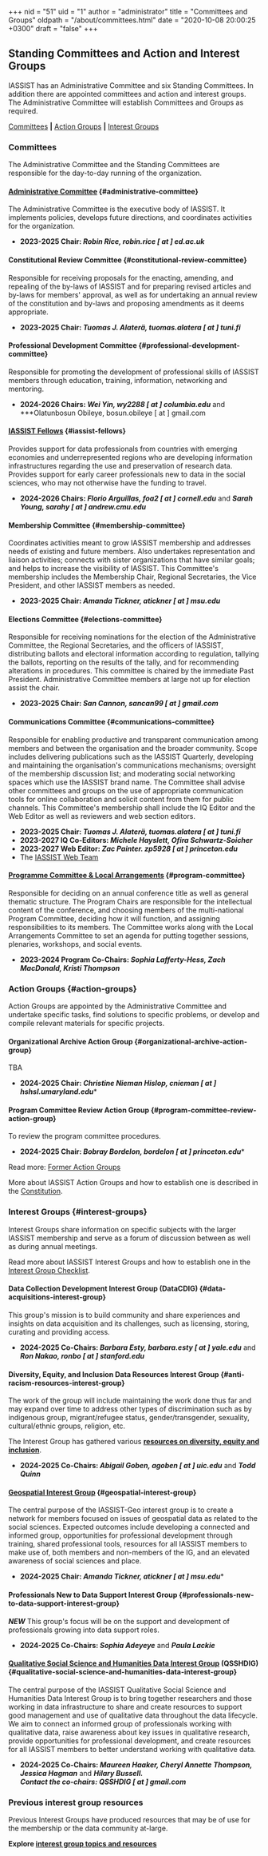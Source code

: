 +++
nid = "51"
uid = "1"
author = "administrator"
title = "Committees and Groups"
oldpath = "/about/committees.html"
date = "2020-10-08 20:00:25 +0300"
draft = "false"
+++
## Standing Committees and Action and Interest Groups

IASSIST has an Administrative Committee and six Standing Committees. In addition there are appointed committees and action and interest groups. The Administrative Committee will establish Committees and Groups as required. 
 
[Committees](#committees) **|** [Action Groups](#action-groups) **|** [Interest Groups](#interest-groups)

### Committees

The Administrative Committee and the Standing Committees are responsible for the day-to-day running of the organization.

#### [Administrative Committee](/about/officials) {#administrative-committee}
The Administrative Committee is the executive body of IASSIST. It implements policies, develops future directions, and coordinates activities for the organization.	
- **2023-2025 Chair: *Robin Rice, robin.rice [ at ] ed.ac.uk***

#### Constitutional Review Committee {#constitutional-review-committee}
Responsible for receiving proposals for the enacting, amending, and repealing of the by-laws of IASSIST and for preparing revised articles and by-laws for members' approval, as well as for undertaking an annual review of the constitution and by-laws and proposing amendments as it deems appropriate.
- **2023-2025 Chair: *Tuomas J. Alaterä, tuomas.alatera [ at ] tuni.fi***

#### Professional Development Committee {#professional-development-committee}
Responsible for promoting the development of professional skills of IASSIST members through education, training, information, networking and mentoring.
- **2024-2026 Chairs: *Wei Yin, wy2288 [ at ] columbia.edu*** and ***Olatunbosun Obileye, bosun.obileye [ at ] gmail.com

#### [IASSIST Fellows](/about/fellows-program) {#iassist-fellows}
Provides support for data professionals from countries with emerging economies and underrepresented regions who are developing information infrastructures regarding the use and preservation of research data. Provides support for early career professionals new to data in the social sciences, who may not otherwise have the funding to travel.
- **2024-2026 Chairs: *Florio Arguillas, foa2 [ at ] cornell.edu*** and ***Sarah Young, sarahy [ at ] andrew.cmu.edu***

#### Membership Committee {#membership-committee}
Coordinates activities meant to grow IASSIST membership and addresses needs of existing and future members. Also undertakes representation and liaison activities; connects with sister organizations that have similar goals; and helps to increase the visibility of IASSIST. This Committee's membership includes the Membership Chair, Regional Secretaries, the Vice President, and other IASSIST members as needed.   
- **2023-2025 Chair: *Amanda Tickner, atickner [ at ] msu.edu***

#### Elections Committee {#elections-committee}
Responsible for receiving nominations for the election of the Administrative Committee, the Regional Secretaries, and the officers of IASSIST, distributing ballots and electoral information according to regulation, tallying the ballots, reporting on the results of the tally, and for recommending alterations in procedures. This committee is chaired by the immediate Past President. Administrative Committee members at large not up for election assist the chair. 
- **2023-2025 Chair: *San Cannon, sancan99 [ at ] gmail.com***

#### Communications Committee {#communications-committee}
Responsible for enabling productive and transparent communication among members and between the organisation and the broader community. Scope includes delivering publications such as the IASSIST Quarterly, developing and maintaining the organisation's communications mechanisms; oversight of the membership discussion list; and moderating social networking spaces which use the IASSIST brand name. The Committee shall advise other committees and groups on the use of appropriate communication tools for online collaboration and solicit content from them for public channels. This Committee's membership shall include the IQ Editor and the Web Editor as well as reviewers and web section editors. 

- **2023-2025 Chair: *Tuomas J. Alaterä, tuomas.alatera [ at ] tuni.fi***
- **2023-2027 IQ Co-Editors: *Michele Hayslett, Ofira Schwartz-Soicher***
- **2023-2027 Web Editor: *Zac Painter. zp5928 [ at ] princeton.edu***
- The [IASSIST Web Team](/about/web-team)

#### [Programme Committee & Local Arrangements](/conferences/iassist2024/conference-committees)  {#program-committee}
Responsible for deciding on an annual conference title as well as general thematic structure. The Program Chairs are responsible for the intellectual content of the conference, and choosing members of the multi-national Program Committee, deciding how it will function, and assigning responsibilities to its members. The Committee works along with the Local Arrangements Committee to set an agenda for putting together sessions, plenaries, workshops, and social events. 

- **2023-2024 Program Co-Chairs: *Sophia Lafferty-Hess, Zach MacDonald, Kristi Thompson***   


### Action Groups {#action-groups}

Action Groups are appointed by the Administrative Committee and undertake specific tasks, find solutions to specific problems, or develop and compile relevant materials for specific projects.

#### Organizational Archive Action Group {#organizational-archive-action-group}

TBA

- **2024-2025 Chair: *Christine Nieman Hislop, cnieman [ at ] hshsl.umaryland.edu****

#### Program Committee Review Action Group {#program-committee-review-action-group}

To review the program committee procedures.

- **2024-2025 Chair: *Bobray Bordelon, bordelon [ at ] princeton.edu****

<!--
> Currently there are no active action groups.
-->

Read more: [Former Action Groups](/about/former-action-groups) 

More about IASSIST Action Groups and how to establish one is described in the [Constitution](/about/iassist-constitution/#article12-4). 

### Interest Groups {#interest-groups}

Interest Groups share information on specific subjects with the larger IASSIST membership and serve as a forum of discussion between as well as during annual meetings. 

Read more about IASSIST Interest Groups and how to establish one in the [Interest Group Checklist](/about/all-about-interest-groups).

#### Data Collection Development Interest Group (DataCDIG) {#data-acquisitions-interest-group}  

This group's mission is to build community and share experiences and insights on data acquisition and its challenges, such as licensing, storing, curating and providing access. 

- **2024-2025 Co-Chairs: *Barbara Esty, barbara.esty [ at ] yale.edu*** and ***Ron Nakao, ronbo [ at ] stanford.edu***

#### Diversity, Equity, and Inclusion Data Resources Interest Group {#anti-racism-resources-interest-group}  

The work of the group will include maintaining the work done thus far and may expand over time to address other types of discrimination such as by indigenous group, migrant/refugee status, gender/transgender, sexuality, cultural/ethnic groups, religion, etc.

The Interest Group has gathered various **[resources on diversity, equity and inclusion](/community/diversity-equity-and-inclusion-data-resources)**. 

- **2024-2025 Co-Chairs: *Abigail Goben, agoben [ at ] uic.edu*** and ***Todd Quinn***

#### [Geospatial Interest Group](/community/geospatial-interest-group) {#geospatial-interest-group}
The central purpose of the IASSIST-Geo interest group is to create a network for members focused on issues of geospatial data as related to the social sciences. Expected outcomes include developing a connected and informed group, opportunities for professional development through training, shared professional tools, resources for all IASSIST members to make use of, both members and non-members of the IG, and an elevated awareness of social sciences and place. 

- **2024-2025 Chair: *Amanda Tickner, atickner [ at ] msu.edu****

#### Professionals New to Data Support Interest Group {#professionals-new-to-data-support-interest-group}

***NEW*** This group's focus will be on the support and development of professionals growing into data support roles.  

- **2024-2025 Co-Chairs: *Sophia Adeyeye*** and ***Paula Lackie***

#### [Qualitative Social Science and Humanities Data Interest Group](/community/qualitative-social-science-and-humanities-data-interest-group) (QSSHDIG) {#qualitative-social-science-and-humanities-data-interest-group} 
<!--#### [Qualitative Social Science and Humanities Data Interest Group <i class="fas fa-external-link-alt"></i>](https://sites.google.com/uncg.edu/iassistqsshdig/home "OSSHDIG webiste") (QSSHDIG) {#qualitative-social-science-and-humanities-data-interest-group} -->
The central purpose of the IASSIST Qualitative Social Science and Humanities Data Interest Group is to bring together researchers and those working in data infrastructure to share and create resources to support good management and use of qualitative data throughout the data lifecycle. We aim to connect an informed group of professionals working with qualitative data, raise awareness about key issues in qualitative research, provide opportunities for professional development, and create resources for all IASSIST members to better understand working with qualitative data.

- **2024-2025 Co-Chairs: *Maureen Haaker, Cheryl Annette Thompson, Jessica Hagman*** and ***Hilary Bussell.<br />Contact the co-chairs: QSSHDIG [ at ] gmail.com***


### Previous interest group resources

Previous Interest Groups have produced resources that may be of use for the membership or the data community at-large. 

**Explore [	interest group topics and resources](/community/previous-interest-groups)**



